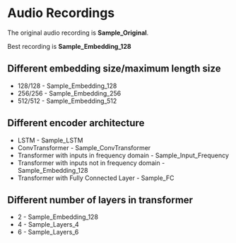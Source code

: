 # Audio Recordings

The original audio recording is **Sample_Original**.

Best recording is **Sample_Embedding_128**

## Different embedding size/maximum length size

* 128/128 - Sample_Embedding_128
* 256/256 - Sample_Embedding_256
* 512/512 - Sample_Embedding_512

## Different encoder architecture

* LSTM - Sample_LSTM
* ConvTransformer - Sample_ConvTransformer
* Transformer with inputs in frequency domain - Sample_Input_Frequency
* Transformer with inputs not in frequency domain - Sample_Embedding_128
* Transformer with Fully Connected Layer - Sample_FC

## Different number of layers in transformer

* 2 - Sample_Embedding_128
* 4 - Sample_Layers_4
* 6 - Sample_Layers_6

